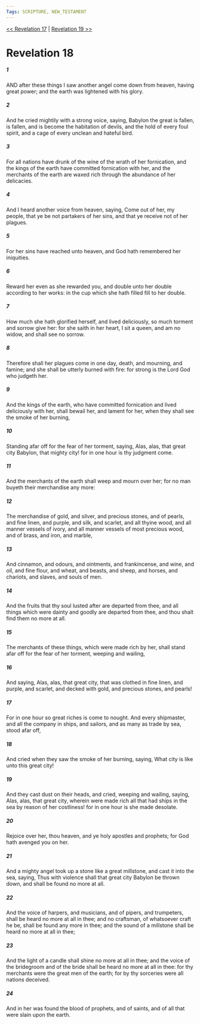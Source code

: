```yaml
---
Tags: SCRIPTURE, NEW_TESTAMENT
---
```


[<< Revelation 17](NEW_TESTAMENT/27_Revelation/Revelation_17.md) | [Revelation 19 >>](NEW_TESTAMENT/27_Revelation/Revelation_19.md)

# Revelation 18

##### 1
 AND after these things I saw another angel come down from heaven, having great power; and the earth was lightened with his glory.
##### 2
 And he cried mightily with a strong voice, saying, Babylon the great is fallen, is fallen, and is become the habitation of devils, and the hold of every foul spirit, and a cage of every unclean and hateful bird.
##### 3
 For all nations have drunk of the wine of the wrath of her fornication, and the kings of the earth have committed fornication with her, and the merchants of the earth are waxed rich through the abundance of her delicacies.
##### 4
 And I heard another voice from heaven, saying, Come out of her, my people, that ye be not partakers of her sins, and that ye receive not of her plagues.
##### 5
 For her sins have reached unto heaven, and God hath remembered her iniquities.
##### 6
 Reward her even as she rewarded you, and double unto her double according to her works: in the cup which she hath filled fill to her double.
##### 7
 How much she hath glorified herself, and lived deliciously, so much torment and sorrow give her: for she saith in her heart, I sit a queen, and am no widow, and shall see no sorrow.
##### 8
 Therefore shall her plagues come in one day, death, and mourning, and famine; and she shall be utterly burned with fire: for strong is the Lord God who judgeth her.
##### 9
 And the kings of the earth, who have committed fornication and lived deliciously with her, shall bewail her, and lament for her, when they shall see the smoke of her burning,
##### 10
 Standing afar off for the fear of her torment, saying, Alas, alas, that great city Babylon, that mighty city! for in one hour is thy judgment come.
##### 11
 And the merchants of the earth shall weep and mourn over her; for no man buyeth their merchandise any more:
##### 12
 The merchandise of gold, and silver, and precious stones, and of pearls, and fine linen, and purple, and silk, and scarlet, and all thyine wood, and all manner vessels of ivory, and all manner vessels of most precious wood, and of brass, and iron, and marble,
##### 13
 And cinnamon, and odours, and ointments, and frankincense, and wine, and oil, and fine flour, and wheat, and beasts, and sheep, and horses, and chariots, and slaves, and souls of men.
##### 14
 And the fruits that thy soul lusted after are departed from thee, and all things which were dainty and goodly are departed from thee, and thou shalt find them no more at all.
##### 15
 The merchants of these things, which were made rich by her, shall stand afar off for the fear of her torment, weeping and wailing,
##### 16
 And saying, Alas, alas, that great city, that was clothed in fine linen, and purple, and scarlet, and decked with gold, and precious stones, and pearls!
##### 17
 For in one hour so great riches is come to nought. And every shipmaster, and all the company in ships, and sailors, and as many as trade by sea, stood afar off,
##### 18
 And cried when they saw the smoke of her burning, saying, What city is like unto this great city!
##### 19
 And they cast dust on their heads, and cried, weeping and wailing, saying, Alas, alas, that great city, wherein were made rich all that had ships in the sea by reason of her costliness! for in one hour is she made desolate.
##### 20
 Rejoice over her, thou heaven, and ye holy apostles and prophets; for God hath avenged you on her.
##### 21
 And a mighty angel took up a stone like a great millstone, and cast it into the sea, saying, Thus with violence shall that great city Babylon be thrown down, and shall be found no more at all.
##### 22
 And the voice of harpers, and musicians, and of pipers, and trumpeters, shall be heard no more at all in thee; and no craftsman, of whatsoever craft he be, shall be found any more in thee; and the sound of a millstone shall be heard no more at all in thee;
##### 23
 And the light of a candle shall shine no more at all in thee; and the voice of the bridegroom and of the bride shall be heard no more at all in thee: for thy merchants were the great men of the earth; for by thy sorceries were all nations deceived.
##### 24
 And in her was found the blood of prophets, and of saints, and of all that were slain upon the earth.
